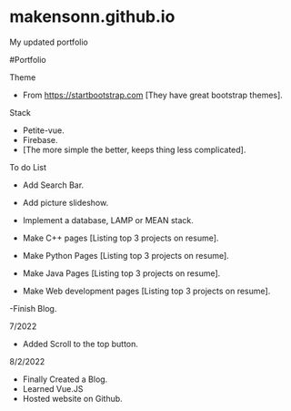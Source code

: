 # makensonn.github.io
My updated portfolio


#Portfolio

Theme
- From https://startbootstrap.com [They have great bootstrap themes].

Stack
- Petite-vue.
- Firebase.
- [The more simple the better, keeps thing less complicated].

To do List

- Add Search Bar.
- Add picture slideshow.
- Implement a database, LAMP or MEAN stack.

- Make C++ pages [Listing top 3 projects on resume]. 
- Make Python Pages [Listing top 3 projects on resume].
- Make Java Pages [Listing top 3 projects on resume].
- Make Web development pages [Listing top 3 projects on resume].

-Finish Blog.

7/2022

- Added Scroll to the top button.

8/2/2022

- Finally Created a Blog.
- Learned Vue.JS
- Hosted website on Github. 
